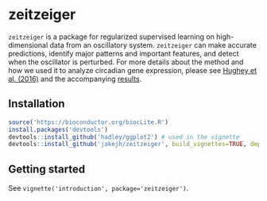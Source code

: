 # zeitzeiger

`zeitzeiger` is a package for regularized supervised learning on high-dimensional data from an oscillatory system. `zeitzeiger` can make accurate predictions, identify major patterns and important features, and detect when the oscillator is perturbed. For more details about the method and how we used it to analyze circadian gene expression, please see [Hughey et al. (2016)](http://dx.doi.org/10.1093/nar/gkw030) and the accompanying [results](http://dx.doi.org/10.5061/dryad.hn8gp).

## Installation
```R
source('https://bioconductor.org/biocLite.R')
install.packages('devtools')
devtools::install_github('hadley/ggplot2') # used in the vignette
devtools::install_github('jakejh/zeitzeiger', build_vignettes=TRUE, dependencies=TRUE, repos=BiocInstaller::biocinstallRepos())
```

## Getting started
See `vignette('introduction', package='zeitzeiger')`.
